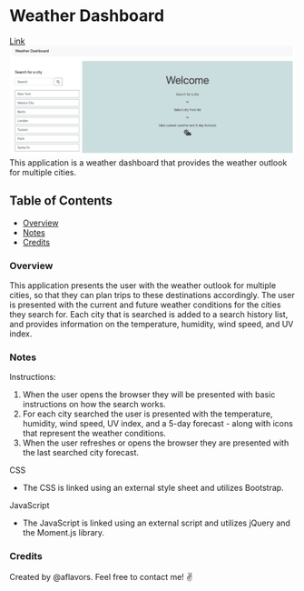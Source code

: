 # Weather Dashboard
[Link](https://aflavors.github.io/6-weather-dashboard/)
![Website Screenshot](./assets/Images/README-1.png)
This application is a weather dashboard that provides the weather outlook for multiple cities. 

## Table of Contents
- [Overview](#Overview)
- [Notes](#Notes)
- [Credits](#Credits)

### Overview
This application presents the user with the weather outlook for multiple cities, so that they can plan trips to these destinations accordingly.
The user is presented with the current and future weather conditions for the cities they search for. Each city that is searched is added to a search history list, and provides information on the temperature, humidity, wind speed, and UV index.

### Notes

Instructions:
1. When the user opens the browser they will be presented with basic instructions on how the search works.
2. For each city searched the user is presented with the temperature, humidity, wind speed, UV index, and a 5-day forecast - along with icons that represent the weather conditions.
3. When the user refreshes or opens the browser they are presented with the last searched city forecast.

CSS
- The CSS is linked using an external style sheet and utilizes Bootstrap.

JavaScript
- The JavaScript is linked using an external script and utilizes jQuery and the Moment.js library.

### Credits
Created by @aflavors. Feel free to contact me! :v: